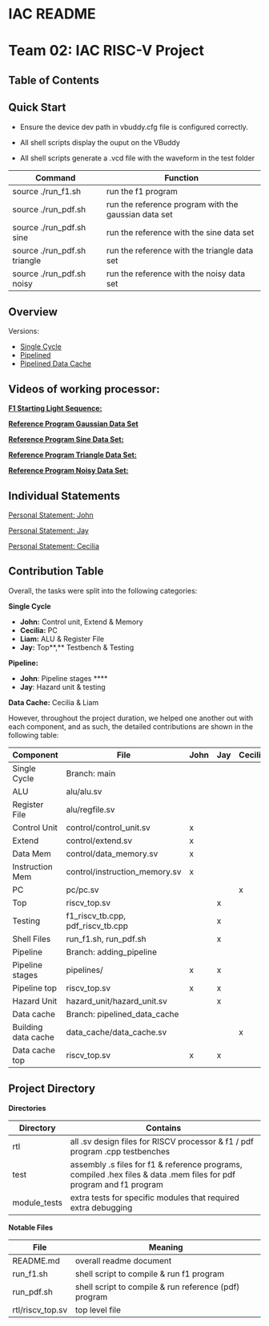 # IAC README

# **Team 02: IAC RISC-V Project**

## Table of Contents

## Quick Start

- Ensure the device dev path in vbuddy.cfg file is configured correctly.

- All shell scripts display the ouput on the VBuddy

- All shell scripts generate a .vcd file with the waveform in the test folder

| Command | Function |
| --- | --- |
| source ./run_f1.sh | run the f1 program |
| source ./run_pdf.sh | run the reference program with the gaussian data set  |
| source ./run_pdf.sh sine | run the reference with the sine data set |
| source ./run_pdf.sh triangle | run the reference with the triangle data set |
| source ./run_pdf.sh noisy | run the reference with the noisy data set |

## Overview

Versions:

- [Single Cycle]([https://github.com/johnyeocx/iac-project-team02/tree/main](https://github.com/johnyeocx/iac-project-team02/tree/main))
- [Pipelined]([https://github.com/johnyeocx/iac-project-team02/tree/pipeline](https://github.com/johnyeocx/iac-project-team02/tree/pipeline))
- [Pipelined Data Cache]([https://github.com/johnyeocx/iac-project-team02/tree/pipelined_data_cache](https://github.com/johnyeocx/iac-project-team02/tree/pipelined_data_cache))

## Videos of working processor:

[**F1 Starting Light Sequence:**](https://www.youtube.com/watch?v=ZEgYNSm-2rE)

[**Reference Program Gaussian Data Set**](https://www.youtube.com/watch?v=L19uE8GNIMg)

[**Reference Program Sine Data Set:**](https://www.youtube.com/watch?v=gi-OaK2o7cQ)

[**Reference Program Triangle Data Set:**](https://www.youtube.com/watch?v=-6ea5gQGjow)

[**Reference Program Noisy Data Set:**](https://www.youtube.com/watch?v=wLEnNPWv9hE)

## Individual Statements

[Personal Statement: John](./statements/john_yeo.md)

[Personal Statement: Jay](./statements/Jay.md)

[Personal Statement: Cecilia](./statements/Cecilia.md)

## Contribution Table

Overall, the tasks were split into the following categories:

**Single Cycle**

- **John:** Control unit, Extend & Memory
- **Cecilia:** PC
- **Liam:** ALU & Register File
- **Jay:** Top**,** Testbench & Testing

**Pipeline:** 

- **John**: Pipeline stages ****
- **Jay**: Hazard unit & testing

**Data Cache:** Cecilia & Liam

However, throughout the project duration, we helped one another out with each component, and as such, the detailed contributions are shown in the following table:

| Component | File | John | Jay | Cecilia | Liam |
| --- | --- | --- | --- | --- | --- |
| Single Cycle | Branch: main |  |  |  |  |
| ALU | alu/alu.sv |  |  |  | x |
| Register File | alu/regfile.sv |  |  |  | x |
| Control Unit | control/control_unit.sv | x |  |  |  |
| Extend | control/extend.sv | x |  |  |  |
| Data Mem | control/data_memory.sv | x |  |  |  |
| Instruction Mem | control/instruction_memory.sv | x |  |  |  |
| PC | pc/pc.sv |  |  | x |  |
| Top | riscv_top.sv |  | x |  |  |
| Testing | f1_riscv_tb.cpp, pdf_riscv_tb.cpp |  | x |  |  |
| Shell Files | run_f1.sh, run_pdf.sh |  | x |  |  |
| Pipeline | Branch: adding_pipeline |  |  |  |  |
| Pipeline stages | pipelines/ | x | x |  |  |
| Pipeline top | riscv_top.sv | x | x |  |  |
| Hazard Unit | hazard_unit/hazard_unit.sv |  | x |  |  |
| Data cache | Branch: pipelined_data_cache |  |  |  |  |
| Building data cache | data_cache/data_cache.sv |  |  | x | x |
| Data cache top | riscv_top.sv | x | x |  |  |

## **Project Directory**

**Directories**

| Directory | Contains |
| --- | --- |
| rtl | all .sv design files for RISCV processor & f1 / pdf program .cpp testbenches |
| test | assembly .s files for f1 & reference programs, compiled .hex files & data .mem files for pdf program and f1 program |
| module_tests | extra tests for specific modules that required extra debugging |

**Notable Files**

| File | Meaning |
| --- | --- |
| README.md | overall readme document |
| run_f1.sh | shell script to compile & run f1 program |
| run_pdf.sh | shell script to compile & run reference (pdf) program |
| rtl/riscv_top.sv | top level file |